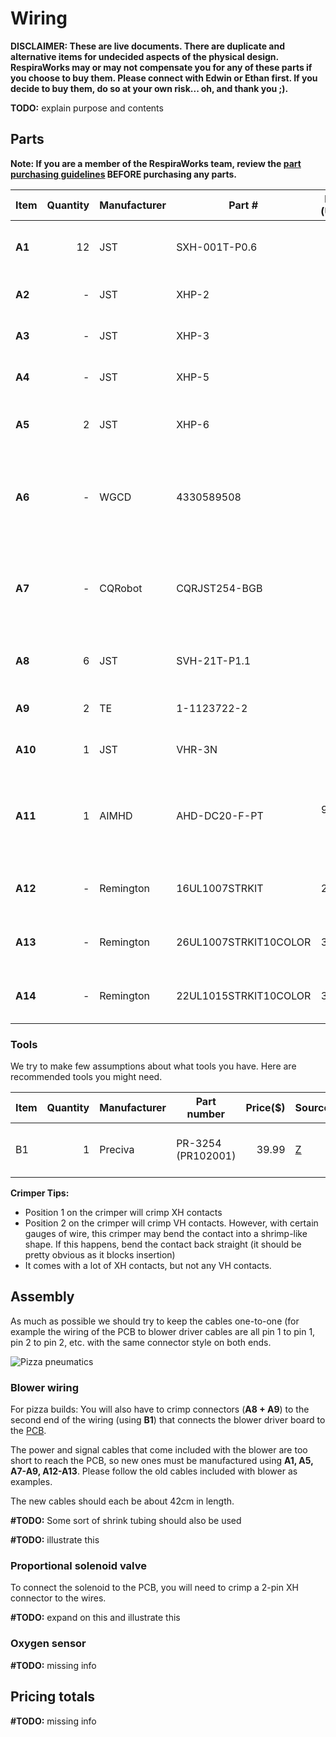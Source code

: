 # Wiring

**DISCLAIMER: These are live documents.
There are duplicate and alternative items for undecided aspects of the physical design.
RespiraWorks may or may not compensate you for any of these parts if you choose to buy them. Please connect with Edwin or Ethan first.
If you decide to buy them, do so at your own risk... oh, and thank you ;).**

**TODO:** explain purpose and contents

## Parts

**Note: If you are a member of the RespiraWorks team, review the [part purchasing guidelines][ppg]
BEFORE purchasing any parts.**

[ppg]: ../../manufacturing/purchasing_guidelines.md

| Item  | Quantity | Manufacturer  | Part #              | Price (USD)  | Sources[*][ppg]       | Notes |
| ----- |---------:| ------------- | ------------------- | ------------:|:---------------------:| ----- |
|**A1** |       12 | JST           | SXH-001T-P0.6       |         0.10 | [K][a1digi]           | XH crimps, for sensor & actuator connections |
|**A2** |        - | JST           | XHP-2               |         0.10 | [K][a2digi]           | XH 2-pin housings, for solenoid |
|**A3** |        - | JST           | XHP-3               |         0.10 | [K][a3digi]           | XH 3-pin housings, for heater |
|**A4** |        - | JST           | XHP-5               |         0.12 | [K][a4digi]           | XH 5-pin housings, for sensors |
|**A5** |        2 | JST           | XHP-6               |         0.12 | [K][a5digi]           | XH 6-pin housings, for blower control |
|**A6** |        - | WGCD          | 4330589508          |         8.99 | [Z][a6amzn]           | XH connector kit for 2/3/4/5 pins, alternative for 1+2+3+4 above |
|**A7** |        - | CQRobot       | CQRJST254-BGB       |         9.99 | [Z][a7amzn]           | XH connector kit for 6/7/8 pins, alternative for 1+5 above |
|**A8** |        6 | JST           | SVH-21T-P1.1        |         0.11 | [K][a8digi] [R][a8rs] | VH crimps, for main power, for blower power |
|**A9** |        2 | TE            | 1-1123722-2         |         0.18 | [K][a9digi] [R][a9rs] | VH housing 2 pin, for blower power |
|**A10**|        1 | JST           | VHR-3N              |         0.14 | [K][a10digi]          | VH housing 3 pin, for main power |
|**A11**|        1 | AIMHD         | AHD-DC20-F-PT       |    9.99 / 20 | [Z][a11amzn]          | Female Power Pigtail DC 5.5mm x 2.1mm Connectors, for main power |
|**A12**|        - | Remington     | 16UL1007STRKIT      |        29.70 | [Z][a12amzn]          | 16 AWG wire, for blower power cable |
|**A13**|        - | Remington     | 26UL1007STRKIT10COLOR |      31.60 | [Z][a13amzn]          | 26 AWG wire, for signal/control cables |
|**A14**|        - | Remington     | 22UL1015STRKIT10COLOR |      37.75 | [Z][a14amzn]          | 22 AWG wire, for signal/control cables |

[1digi]:   https://www.digikey.com/short/z44f8d
[2digi]:   https://www.digikey.com/short/z44f8f
[3digi]:   https://www.digikey.com/short/z44fb9
[4digi]:   https://www.digikey.com/short/z44r0b
[5digi]:   https://www.digikey.com/short/z44ff8
[a6amzn]:  https://www.amazon.com/gp/product/B06ZZ45G7G
[a7amzn]:  https://www.amazon.com/gp/product/B079MJ1RYN
[a8digi]:  https://www.digikey.com/short/z44fjr
[a8rs]:    https://export.rsdelivers.com/product/jst/svh-41t-p11/jst-nv-vh-female-crimp-terminal-contact-16awg-svh/7620692
[a9digi]:  https://www.digikey.com/short/z44fwj
[a9rs]:    https://export.rsdelivers.com/product/jst/vhr-2n/jst-vhr-female-connector-housing-396mm-pitch-2/8201172
[a10digi]: https://www.digikey.com/short/z44fwp
[a11amzn]: https://www.amazon.com/Connectors-Upgraded-Surveillance-Transformer-Connection/dp/B0768V9V5Q
[a12amzn]: https://www.amazon.com/gp/product/B00N51OJJ4
[a13amzn]: https://www.amazon.com/gp/product/B011JC76OA
[a14amzn]: https://www.amazon.com/gp/product/B073SDGNKW

### Tools

We try to make few assumptions about what tools you have. Here are recommended tools you might need.

| Item | Quantity | Manufacturer  | Part number         | Price($) | Sources         | Notes |
| ---- |---------:| ------------- | ------------------- | --------:|-----------------| ----- |
| B1   |        1 | Preciva         | PR-3254 (PR102001)             |    39.99 | [Z][b1amzn]     | Crimping tool for HX and HV connectors |

[b1amzn]:https://www.amazon.com/gp/product/B07R1H3Z8X

**Crimper Tips:**

* Position 1 on the crimper will crimp XH contacts
* Position 2 on the crimper will crimp VH contacts.  However, with certain gauges of wire, this crimper may bend the contact into a shrimp-like shape.  If this happens, bend the contact back straight (it should be pretty obvious as it blocks insertion)
* It comes with a lot of XH contacts, but not any VH contacts.

## Assembly

As much as possible we should try to keep the cables one-to-one
(for example the wiring of the PCB to blower driver cables are all pin 1 to pin 1,
pin 2 to pin 2, etc. with the same connector style on both ends.

![Pizza pneumatics](images/wires.jpg)

### Blower wiring

For pizza builds: You will also have to crimp connectors (**A8 + A9**) to the second end of the wiring (using **B1**) that connects the
blower driver board to the [PCB](../../pcb).

The power and signal cables that come included with the blower are too short to reach the PCB, so new ones must be
manufactured using **A1, A5, A7-A9, A12-A13**. Please follow the old cables included with blower as examples.

The new cables should each be about 42cm in length.

**#TODO:** Some sort of shrink tubing should also be used

**#TODO:** illustrate this

### Proportional solenoid valve

To connect the solenoid to the PCB, you will need to crimp a 2-pin XH connector to the wires.

**#TODO:** expand on this and illustrate this

### Oxygen sensor

**#TODO:** missing info

## Pricing totals

**#TODO:** missing info
